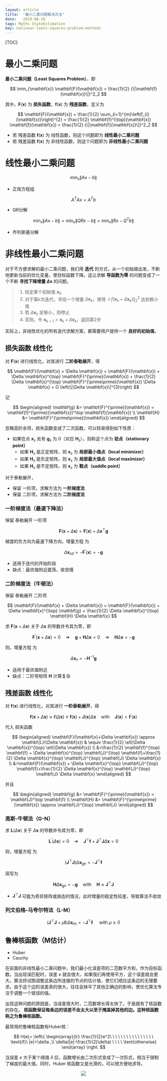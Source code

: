 ```yaml
---
layout: article
title:  "最小二乘问题解决方法"
date:   2019-08-20
tags: Maths StateEstimation
key: nolinear-least-squares-problem-methods
---
```


[TOC]

# 最小二乘问题

**最小二乘问题（Least Squares Problem）**，即

$$
\min_{\mathbf{x}} \mathbf{F}(\mathbf{x}) = \frac{1}{2} {\|\mathbf{f}(\mathbf{x})\|}^2_2
$$

 其中，$\mathbf{F}(\mathbf{x})$ 为 **损失函数**，$\mathbf{f}(\mathbf{x})$ 为 **残差函数**，定义为

$$
\mathbf{F}(\mathbf{x})
= \frac{1}{2} \sum_{i=1}^{m}\left(f_{i}(\mathbf{x})\right)^{2}
= \frac{1}{2} \mathbf{f}^{\top}(\mathbf{x}) \mathbf{f}(\mathbf{x})
= \frac{1}{2} {\|\mathbf{f}(\mathbf{x})\|}^2_2
$$


* 若 残差函数 $\mathbf{f}(\mathbf{x})$ 为 线性函数，则这个问题即为 **线性最小二乘问题**
* 若 残差函数 $\mathbf{f}(\mathbf{x})$ 为 非线性函数，则这个问题即为 **非线性最小二乘问题**

# 线性最小二乘问题

$$
\min_{x} \|Ax-b\|
$$

* 正规方程组

$$
A^TA x = A^T b
$$

* QR分解

$$
\min_{x} \|Ax-b\| = \min_{x} \|QRx-b\| = \min_{x} \|Rx - Q^T b\|
$$

* 乔列斯基分解

# 非线性最小二乘问题

对于不方便求解的最小二乘问题，我们用 **迭代** 的方式，从一个初始值出发，不断地更新当前的优化变量，使目标函数下降。这让求解 **导函数为零** 的问题变成了一个不断 **寻找下降增量 $\Delta \mathbf{x}$** 的问题。

> 1. 给定某个初始值 $\mathbf{x}_0$
> 2. 对于第k次迭代，寻找一个增量 $\Delta \mathbf{x}_k$，使得 ${\|f(\mathbf{x}_k + \Delta \mathbf{x}_k)\|}_2^2$ 达到极小值
> 3. 若 $\Delta \mathbf{x}_k$ 足够小，则停止
> 4. 否则，令 $\mathbf{x}_{k+1} = \mathbf{x}_k + \Delta \mathbf{x}_k$，返回第2步

实际上，非线性优化的所有迭代求解方案，都需要用户提供一个 **良好的初始值**。

## 损失函数 线性化

对 $\mathbf{F}(\mathbf{x})$ 进行线性化，对其进行 **二阶泰勒展开**，得

$$
\mathbf{F}(\mathbf{x} + \Delta \mathbf{x})
= \mathbf{F}(\mathbf{x}) + \Delta \mathbf{x}^{\top} \mathbf{F}^{\prime}(\mathbf{x}) + \frac{1}{2} \Delta \mathbf{x}^{\top} \mathbf{F}^{\prime\prime}(\mathbf{x}) \Delta \mathbf{x} + O \left(\|\Delta \mathbf{x}\|^{3}\right)
$$

记

$$
\begin{aligned}
\mathbf{g} &= \mathbf{F}^{\prime}(\mathbf{x})
= \mathbf{f}^{\prime}(\mathbf{x})^\top \mathbf{f}(\mathbf{x}) \\
\mathbf{H} &= \mathbf{F}^{\prime\prime}(\mathbf{x})
\end{aligned}
$$

忽略高阶余项，损失函数变成了二次函数，可以轻易得到如下性质：

* 如果在点 $\mathbf{x}_s$ 处有 $\mathbf{g}_s$ 为 0（对应 $\mathbf{H}_s$），则称这个点为 **驻点（stationary point）**
  - 如果 $\mathbf{H}_s$ 是正定矩阵，则 $\mathbf{x}_s$ 为 **局部最小值点（local minimizer）**
  - 如果 $\mathbf{H}_s$ 是负定矩阵，则 $\mathbf{x}_s$ 为 **局部最大值点（local maximizer）**
  - 如果 $\mathbf{H}_s$ 是不定矩阵，则 $\mathbf{x}_s$ 为 **鞍点（saddle point）**

对于泰勒展开，

* 保留 一阶项，求解方法为 **一阶梯度法**
* 保留 二阶项，求解方法为 **二阶梯度法**

### 一阶梯度法（最速下降法）

保留 泰勒展开 一阶项

$$
\mathbf{F}(\mathbf{x} + \Delta \mathbf{x})
= \mathbf{F}(\mathbf{x}) + \Delta \mathbf{x}^{\top} \mathbf{g}
$$

梯度的负方向为最速下降方向，增量方程 为

$$
\Delta \mathbf{x}_{\mathrm{sd}} = - \mathbf{F}^{\prime}(\mathbf{x}) = - \mathbf{g}
$$

* 适用于迭代的开始阶段
* 缺点：最优值附近震荡，收敛慢

### 二阶梯度法（牛顿法）

保留 泰勒展开 二阶项

$$
\mathbf{F}(\mathbf{x} + \Delta \mathbf{x})
= \mathbf{F}(\mathbf{x}) + \Delta \mathbf{x}^{\top} \mathbf{g} + \frac{1}{2} \Delta \mathbf{x}^{\top} \mathbf{H} \Delta \mathbf{x}
$$

求 $\mathbf{F}(\mathbf{x} + \Delta \mathbf{x})$ 关于 $\Delta \mathbf{x}$ 的导数并令其为零，即

$$
\mathbf{F}^{\prime}(\mathbf{x} + \Delta \mathbf{x}) = 0
\quad \Longrightarrow \quad
\mathbf{g} + \mathbf{H} \Delta \mathbf{x} = 0
\quad \Longrightarrow \quad
\mathbf{H} \Delta \mathbf{x} = - \mathbf{g}
$$

则，增量方程 为

$$
\Delta \mathbf{x}_{\mathrm{n}} = -\mathbf{H}^{-1} \mathbf{g}
$$

* 适用于最优值附近
* 缺点：二阶导矩阵 $\mathbf{H}$ 计算复杂

## 残差函数 线性化

对 $\mathbf{f}(\mathbf{x})$ 进行线性化，对其进行 **一阶泰勒展开**，得

$$
\mathbf{f}(\mathbf{x}+\Delta \mathbf{x})
\approx \ell(\Delta \mathbf{x})
\equiv \mathbf{f}(\mathbf{x}) + \mathbf{J}(\mathbf{x}) \Delta \mathbf{x}
\quad \text{with} \quad
\mathbf{J}(\mathbf{x}) = \mathbf{f}^{\prime}(\mathbf{x})
$$

代入 损失函数

$$
\begin{aligned}
\mathbf{F}(\mathbf{x}+\Delta \mathbf{x})
\approx \mathbf{L}(\Delta \mathbf{x})
& \equiv \frac{1}{2} \ell(\Delta \mathbf{x})^{\top} \ell(\Delta \mathbf{x}) \\
&=\frac{1}{2} \mathbf{f}^{\top} \mathbf{f} + \Delta \mathbf{x}^{\top} \mathbf{J}^{\top} \mathbf{f}+\frac{1}{2} \Delta \mathbf{x}^{\top} \mathbf{J}^{\top} \mathbf{J} \Delta \mathbf{x} \\
&=\mathbf{F}(\mathbf{x}) + \Delta \mathbf{x}^{\top} \mathbf{J}^{\top} \mathbf{f}+\frac{1}{2} \Delta \mathbf{x}^{\top} \mathbf{J}^{\top} \mathbf{J} \Delta \mathbf{x}
\end{aligned}
$$

并且

$$
\begin{aligned}
\mathbf{g}
&= \mathbf{F}^{\prime}(\mathbf{x})
= \mathbf{J}^\top \mathbf{f} \\
\mathbf{H} &= \mathbf{F}^{\prime\prime}(\mathbf{x}) \approx \mathbf{J}^{\top} \mathbf{J}
\end{aligned}
$$

### 高斯-牛顿法（G-N）

求 $\mathbf{L}(\Delta \mathbf{x})$ 关于 $\Delta \mathbf{x}$ 的导数并令其为零，即

$$
\mathbf{L}^{\prime}(\Delta \mathbf{x}) = 0
\quad \Longrightarrow \quad
\mathbf{J}^{\top} \mathbf{f} + \mathbf{J}^{\top} \mathbf{J} \Delta \mathbf{x} = 0
$$

则，增量方程 为

$$
\left(\mathbf{J}^{\top} \mathbf{J}\right) \Delta \mathbf{x}_{\mathrm{gn}}=-\mathbf{J}^{\top} \mathbf{f}
$$

简写为

$$
\mathbf{H} \Delta \mathbf{x}_{\mathrm{gn}} = -\mathbf{g} \quad \text{with} \quad
\mathbf{H} \approx \mathbf{J}^{\top} \mathbf{J}
$$

* $\mathbf{J}^{\top} \mathbf{J}$ 可能为奇异矩阵或病态的情况，此时增量的稳定性较差，导致算法不收敛

### 列文伯格-马夸尔特法（L-M）

$$
\left(\mathbf{J}^{\top} \mathbf{J}+\mu \mathbf{I}\right) \Delta \mathbf{x}_{\operatorname{lm}}=-\mathbf{J}^{\top} \mathbf{f} \quad \text { with } \mu \geq 0
$$

## 鲁棒核函数（M估计）

* Huber
* Cauchy

在前面的非线性最小二乘问题中，我们最小化误差项的二范数平方和，作为目标函数。当出现误匹配时，误差 $e$ 就会很大，如果我们再使用平方，这个误差就会更大，算法将试图调整这条边所连接的节点的估计值，使它们顺应这条边的无理要求。由于这个边的误差真的很大，往往会抹平了其他正确边的影响，使优化算法专注于调整一个错误的值。

出现这种问题的原因是，当误差很大时，二范数增长得太快了。于是就有了核函数的存在。 **核函数保证每条边的误差不会太大以至于掩盖掉其他的边。这种核函数称之为鲁棒核函数。**

最常用的鲁棒核函数有Huber核：

$$
H(e)=
\left\{
\begin{array}{lr}
\frac{1}{2}e^2\ \ \ \ \ \ \ \ \ \ \ \ \ \ \ \ \text{if}\ |e|<\delta ,\\
\delta(|e|-\frac{1}{2}\delta) \ \ \ \  \text{otherwise}
\end{array}
\right.
$$

当误差 $e$ 大于某个阈值 $\delta$ 后，函数增长由二次形式变成了一次形式，相当于限制了梯度的最大值。同时，Huber 核函数又是光滑的，可以很方便地求导。

<p align="center">
  <img src="../images/maths/huber.png"/>
</p>
